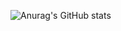 ![Anurag's GitHub stats](https://github-readme-stats.vercel.app/api?username=PurplePegasuss&show_icons=true&theme=midnight-purple)
